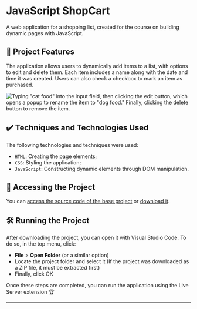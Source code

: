 
# JavaScript ShopCart

A web application for a shopping list, created for the course on building dynamic pages with JavaScript.

## 🔨 Project Features

The application allows users to dynamically add items to a list, with options to edit and delete them. Each item includes a name along with the date and time it was created. Users can also check a checkbox to mark an item as purchased.

![Typing "cat food" into the input field, then clicking the edit button, which opens a popup to rename the item to "dog food." Finally, clicking the delete button to remove the item.](https://imgur.com/isPj7Xf.gif)

## ✔️ Techniques and Technologies Used

The following technologies and techniques were used:

- `HTML`: Creating the page elements;
- `CSS`: Styling the application;
- `JavaScript`: Constructing dynamic elements through DOM manipulation.

## 📁 Accessing the Project

You can [access the source code of the base project](https://github.com/alura-cursos/3801-javascript-para-web/tree/projeto-base) or [download it](https://github.com/alura-cursos/3801-javascript-para-web/archive/refs/heads/projeto-base.zip).

## 🛠️ Running the Project

After downloading the project, you can open it with Visual Studio Code. To do so, in the top menu, click:

- **File** > **Open Folder** (or a similar option)
- Locate the project folder and select it (If the project was downloaded as a ZIP file, it must be extracted first)
- Finally, click OK

Once these steps are completed, you can run the application using the Live Server extension 🏆  

---
